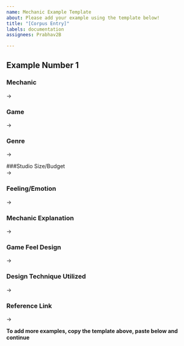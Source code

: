 ```yaml
---
name: Mechanic Example Template
about: Please add your example using the template below!
title: "[Corpus Entry]"
labels: documentation
assignees: Prabhav2B

---
```


## Example Number 1

### Mechanic
->

### Game	
->

### Genre	
->

###Studio Size/Budget	
->

### Feeling/Emotion
->

### Mechanic Explanation 
->

### Game Feel Design 	
->

### Design Technique Utilized 	
->

### Reference Link
->

**To add more examples, copy the template above, paste below and continue**
